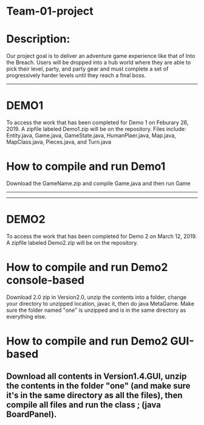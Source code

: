 # Team-01-project


# Description:
Our project goal is to deliver an adventure game experience like that of Into the Breach. Users will be dropped into a hub world where they are able to pick their level, party, and party gear and must complete a set of progressively harder levels until they reach a final boss.

---------------------------------------------------------------------------------------------------------------------------------
# DEMO1 
To access the work that has been completed for Demo 1 on Feburary 26, 2019. A zipfile labeled Demo1.zip will be on the repository. Files include: Entity.java, Game.java, GameState.java, HumanPlaer.java, Map.java, MapClass.java, Pieces.java, and Turn.java

# How to compile and run Demo1
Download the GameName.zip and compile Game.java and then run Game

----------------------------------------------------------------------------------------------------------------------------

------------------------------------------------------------------------------------------------------------------------------
# DEMO2
To access the work that has been completed for Demo 2 on March 12, 2019. A zipfile labeled Demo2.zip will be on the repository. 

# How to compile and run Demo2 console-based
Download 2.0 zip in Version2.0, unzip the contents into a folder, change your directory to unzipped location, javac it, then do java MetaGame. Make sure the folder named "one" is unzipped and is in the same directory as everything else.

# How to compile and run Demo2 GUI-based <f>
Download all contents in Version1.4.GUI, unzip the contents in the folder "one" (and make sure it's in the same directory as all the files), then compile all files and run the class <BoardPanel>; (java BoardPanel).
------------------------------------------------------------------------------------------------------------------------------




